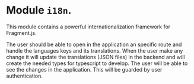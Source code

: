 # Module `i18n`.

This module contains a powerful internationalization framework for Fragment.js.

The user should be able to open in the application an specific route and handle the languages keys
and its translations. When the user make any change it will update the translations (JSON files) in
the backend and will create the needed types for typescript to develop. The user will be able to see
the changes in the application. This will be guarded by user authentication.
